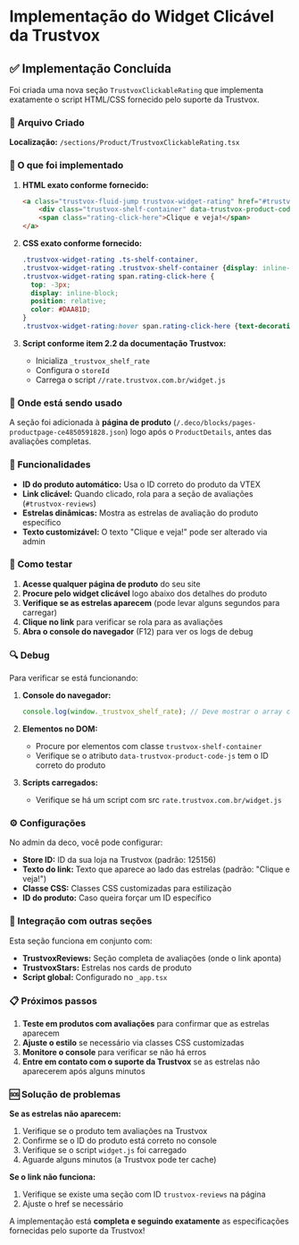 # Implementação do Widget Clicável da Trustvox

## ✅ Implementação Concluída

Foi criada uma nova seção `TrustvoxClickableRating` que implementa exatamente o script HTML/CSS fornecido pelo suporte da Trustvox.

### 📁 Arquivo Criado
**Localização:** `/sections/Product/TrustvoxClickableRating.tsx`

### 🔧 O que foi implementado

1. **HTML exato conforme fornecido:**
   ```html
   <a class="trustvox-fluid-jump trustvox-widget-rating" href="#trustvox-reviews" title="Pergunte e veja opiniões de quem já comprou">
       <div class="trustvox-shelf-container" data-trustvox-product-code-js="[ID_DO_PRODUTO]" data-trustvox-should-skip-filter="true" data-trustvox-display-rate-schema="false"></div>
       <span class="rating-click-here">Clique e veja!</span>
   </a>
   ```

2. **CSS exato conforme fornecido:**
   ```css
   .trustvox-widget-rating .ts-shelf-container,
   .trustvox-widget-rating .trustvox-shelf-container {display: inline-block;}
   .trustvox-widget-rating span.rating-click-here {
     top: -3px;
     display: inline-block;
     position: relative;
     color: #DAA81D;
   }
   .trustvox-widget-rating:hover span.rating-click-here {text-decoration: underline;}
   ```

3. **Script conforme item 2.2 da documentação Trustvox:**
   - Inicializa `_trustvox_shelf_rate`
   - Configura o `storeId`
   - Carrega o script `//rate.trustvox.com.br/widget.js`

### 📍 Onde está sendo usado

A seção foi adicionada à **página de produto** (`/.deco/blocks/pages-productpage-ce4850591828.json`) logo após o `ProductDetails`, antes das avaliações completas.

### 🎯 Funcionalidades

- **ID do produto automático:** Usa o ID correto do produto da VTEX
- **Link clicável:** Quando clicado, rola para a seção de avaliações (`#trustvox-reviews`)
- **Estrelas dinâmicas:** Mostra as estrelas de avaliação do produto específico
- **Texto customizável:** O texto "Clique e veja!" pode ser alterado via admin

### 🧪 Como testar

1. **Acesse qualquer página de produto** do seu site
2. **Procure pelo widget clicável** logo abaixo dos detalhes do produto
3. **Verifique se as estrelas aparecem** (pode levar alguns segundos para carregar)
4. **Clique no link** para verificar se rola para as avaliações
5. **Abra o console do navegador** (F12) para ver os logs de debug

### 🔍 Debug

Para verificar se está funcionando:

1. **Console do navegador:**
   ```javascript
   console.log(window._trustvox_shelf_rate); // Deve mostrar o array com storeId
   ```

2. **Elementos no DOM:**
   - Procure por elementos com classe `trustvox-shelf-container`
   - Verifique se o atributo `data-trustvox-product-code-js` tem o ID correto do produto

3. **Scripts carregados:**
   - Verifique se há um script com src `rate.trustvox.com.br/widget.js`

### ⚙️ Configurações

No admin da deco, você pode configurar:

- **Store ID:** ID da sua loja na Trustvox (padrão: 125156)
- **Texto do link:** Texto que aparece ao lado das estrelas (padrão: "Clique e veja!")
- **Classe CSS:** Classes CSS customizadas para estilização
- **ID do produto:** Caso queira forçar um ID específico

### 🔗 Integração com outras seções

Esta seção funciona em conjunto com:

- **TrustvoxReviews:** Seção completa de avaliações (onde o link aponta)
- **TrustvoxStars:** Estrelas nos cards de produto
- **Script global:** Configurado no `_app.tsx`

### 📋 Próximos passos

1. **Teste em produtos com avaliações** para confirmar que as estrelas aparecem
2. **Ajuste o estilo** se necessário via classes CSS customizadas
3. **Monitore o console** para verificar se não há erros
4. **Entre em contato com o suporte da Trustvox** se as estrelas não aparecerem após alguns minutos

### 🆘 Solução de problemas

**Se as estrelas não aparecem:**
1. Verifique se o produto tem avaliações na Trustvox
2. Confirme se o ID do produto está correto no console
3. Verifique se o script `widget.js` foi carregado
4. Aguarde alguns minutos (a Trustvox pode ter cache)

**Se o link não funciona:**
1. Verifique se existe uma seção com ID `trustvox-reviews` na página
2. Ajuste o href se necessário

A implementação está **completa e seguindo exatamente** as especificações fornecidas pelo suporte da Trustvox!